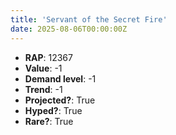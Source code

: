```yaml
---
title: 'Servant of the Secret Fire'
date: 2025-08-06T00:00:00Z
---
```

- **RAP**: 12367
- **Value**: -1
- **Demand level**: -1
- **Trend**: -1
- **Projected?**: True
- **Hyped?**: True
- **Rare?**: True
